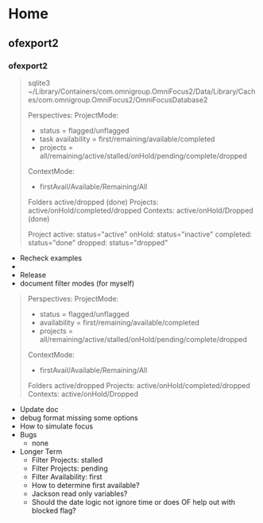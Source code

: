 # Home

## ofexport2

### ofexport2

> sqlite3 ~/Library/Containers/com.omnigroup.OmniFocus2/Data/Library/Caches/com.omnigroup.OmniFocus2/OmniFocusDatabase2
> 
> Perspectives:
>   ProjectMode:
>   - status = flagged/unflagged
>   - task availability = first/remaining/available/completed
>   - projects = all/remaining/active/stalled/onHold/pending/complete/dropped
> 
>   ContextMode:
>   - firstAvail/Available/Remaining/All
> 
> Folders active/dropped (done)
> Projects: active/onHold/completed/dropped
> Contexts: active/onHold/Dropped (done)
> 
> 
> Project
> active: status="active"
> onHold: status="inactive"
> completed: status="done"
> dropped: status="dropped"

- Recheck examples
- 
- Release
- document filter modes (for myself)

> Perspectives:
>   ProjectMode:
>   - status = flagged/unflagged
>   - availability = first/remaining/available/completed
>   - projects = all/remaining/active/stalled/onHold/pending/complete/dropped
> 
>   ContextMode:
>   - firstAvail/Available/Remaining/All
> 
> Folders active/dropped
> Projects: active/onHold/completed/dropped
> Contexts: active/onHold/Dropped

- Update doc
- debug format missing some options
- How to simulate focus
- Bugs
  - none
- Longer Term
  - Filter Projects: stalled
  - Filter Projects: pending
  - Filter Availability: first
  - How to determine first available?
  - Jackson read only variables?
  - Should the date logic not ignore time or does OF help out with blocked flag?


